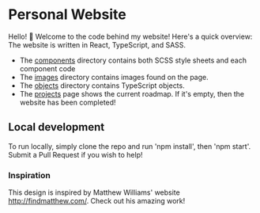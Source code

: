 # Personal Website
Hello! 👋 Welcome to the code behind my website! Here's a quick overview:
The website is written in React, TypeScript, and SASS.
* The [components](https://github.com/JacobFrericks/jacob-website_react/tree/master/src/components) directory contains both SCSS style sheets and each component code
* The [images](https://github.com/JacobFrericks/jacob-website_react/tree/master/src/img) directory contains images found on the page.
* The [objects](https://github.com/JacobFrericks/jacob-website_react/tree/master/src/objects) directory contains TypeScript objects.
* The [projects](https://github.com/JacobFrericks/jacob-website_react/projects) page shows the current roadmap. If it's empty, then the website has been completed!

## Local development
To run locally, simply clone the repo and run 'npm install', then 'npm start'. Submit a Pull Request if you wish to help!

### Inspiration
This design is inspired by Matthew Williams' website http://findmatthew.com/. Check out his amazing work!